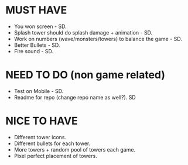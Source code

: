 # MUST HAVE
- You won screen - SD.
- Splash tower should do splash damage + animation - SD.
- Work on numbers (wave/monsters/towers) to balance the game - SD.
- Better Bullets - SD.
- Fire sound - SD.

# NEED TO DO (non game related)
- Test on Mobile - SD.
- Readme for repo (change repo name as well?). SD

# NICE TO HAVE
- Different tower icons.
- Different bullets for each tower.
- More towers + random pool of towers each game.
- Pixel perfect placement of towers.
